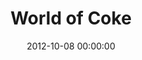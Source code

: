 ---
layout: post
date:   2012-10-08 00:00:00
title: World of Coke
categories: fun
picture: /assets/fun/worldofcoke.jpg
summary: October 8, 2012</br>Touring World of Coke while exploring downtown Atlanta, GA
---